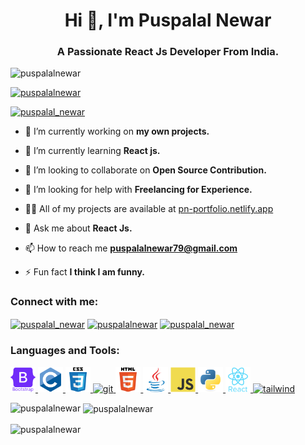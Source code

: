 <h1 align="center">Hi 👋, I'm Puspalal Newar</h1>
<h3 align="center">A Passionate React Js Developer From India.</h3>

<p align="left"> <img src="https://komarev.com/ghpvc/?username=puspalalnewar&label=Profile%20views&color=0e75b6&style=flat" alt="puspalalnewar" /> </p>

<p align="left"> <a href="https://github.com/ryo-ma/github-profile-trophy"><img src="https://github-profile-trophy.vercel.app/?username=puspalalnewar" alt="puspalalnewar" /></a> </p>

<p align="left"> <a href="https://twitter.com/puspalal_newar" target="blank"><img src="https://img.shields.io/twitter/follow/puspalal_newar?logo=twitter&style=for-the-badge" alt="puspalal_newar" /></a> </p>

- 🔭 I’m currently working on **my own projects.**

- 🌱 I’m currently learning **React js.**

- 👯 I’m looking to collaborate on **Open Source Contribution.**

- 🤝 I’m looking for help with **Freelancing for Experience.**

- 👨‍💻 All of my projects are available at [pn-portfolio.netlify.app](pn-portfolio.netlify.app)

- 💬 Ask me about **React Js.**

- 📫 How to reach me **puspalalnewar79@gmail.com**

- ⚡ Fun fact **I think I am funny.**

<h3 align="left">Connect with me:</h3>
<p align="left">
<a href="https://twitter.com/puspalal_newar" target="blank"><img align="center" src="https://raw.githubusercontent.com/rahuldkjain/github-profile-readme-generator/master/src/images/icons/Social/twitter.svg" alt="puspalal_newar" height="30" width="40" /></a>
<a href="https://linkedin.com/in/puspalalnewar" target="blank"><img align="center" src="https://raw.githubusercontent.com/rahuldkjain/github-profile-readme-generator/master/src/images/icons/Social/linked-in-alt.svg" alt="puspalalnewar" height="30" width="40" /></a>
<a href="https://instagram.com/puspalal_newar" target="blank"><img align="center" src="https://raw.githubusercontent.com/rahuldkjain/github-profile-readme-generator/master/src/images/icons/Social/instagram.svg" alt="puspalal_newar" height="30" width="40" /></a>
</p>

<h3 align="left">Languages and Tools:</h3>
<p align="left"> <a href="https://getbootstrap.com" target="_blank" rel="noreferrer"> <img src="https://raw.githubusercontent.com/devicons/devicon/master/icons/bootstrap/bootstrap-plain-wordmark.svg" alt="bootstrap" width="40" height="40"/> </a> <a href="https://www.cprogramming.com/" target="_blank" rel="noreferrer"> <img src="https://raw.githubusercontent.com/devicons/devicon/master/icons/c/c-original.svg" alt="c" width="40" height="40"/> </a> <a href="https://www.w3schools.com/css/" target="_blank" rel="noreferrer"> <img src="https://raw.githubusercontent.com/devicons/devicon/master/icons/css3/css3-original-wordmark.svg" alt="css3" width="40" height="40"/> </a> <a href="https://git-scm.com/" target="_blank" rel="noreferrer"> <img src="https://www.vectorlogo.zone/logos/git-scm/git-scm-icon.svg" alt="git" width="40" height="40"/> </a> <a href="https://www.w3.org/html/" target="_blank" rel="noreferrer"> <img src="https://raw.githubusercontent.com/devicons/devicon/master/icons/html5/html5-original-wordmark.svg" alt="html5" width="40" height="40"/> </a> <a href="https://www.java.com" target="_blank" rel="noreferrer"> <img src="https://raw.githubusercontent.com/devicons/devicon/master/icons/java/java-original.svg" alt="java" width="40" height="40"/> </a> <a href="https://developer.mozilla.org/en-US/docs/Web/JavaScript" target="_blank" rel="noreferrer"> <img src="https://raw.githubusercontent.com/devicons/devicon/master/icons/javascript/javascript-original.svg" alt="javascript" width="40" height="40"/> </a> <a href="https://www.python.org" target="_blank" rel="noreferrer"> <img src="https://raw.githubusercontent.com/devicons/devicon/master/icons/python/python-original.svg" alt="python" width="40" height="40"/> </a> <a href="https://reactjs.org/" target="_blank" rel="noreferrer"> <img src="https://raw.githubusercontent.com/devicons/devicon/master/icons/react/react-original-wordmark.svg" alt="react" width="40" height="40"/> </a> <a href="https://tailwindcss.com/" target="_blank" rel="noreferrer"> <img src="https://www.vectorlogo.zone/logos/tailwindcss/tailwindcss-icon.svg" alt="tailwind" width="40" height="40"/> </a> </p>

<p><img align="left" src="https://github-readme-stats.vercel.app/api/top-langs?username=puspalalnewar&show_icons=true&locale=en&layout=compact" alt="puspalalnewar" /></p>

<p>&nbsp;<img align="center" src="https://github-readme-stats.vercel.app/api?username=puspalalnewar&show_icons=true&locale=en" alt="puspalalnewar" /></p>

<p><img align="center" src="https://github-readme-streak-stats.herokuapp.com/?user=puspalalnewar&" alt="puspalalnewar" /></p>
